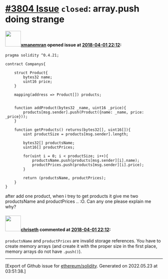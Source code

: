 # [\#3804 Issue](https://github.com/ethereum/solidity/issues/3804) `closed`: array.push  doing strange 

#### <img src="https://avatars.githubusercontent.com/u/4305563?u=22dd30eee65f703ee02f6e9e1f7d75767784cf58&v=4" width="50">[xmanemran](https://github.com/xmanemran) opened issue at [2018-04-01 22:12](https://github.com/ethereum/solidity/issues/3804):

```
pragma solidity ^0.4.21;

contract Companys{

    struct Product{
        bytes32 name;
        uint16 price;
    }
    
    mapping(address => Product[]) products;
    
    
    function addProduct(bytes32 _name, uint16 _price){
        products[msg.sender].push(Product({name: _name, price: _price}));
    }
    
    function getProducts() returns(bytes32[], uint16[]){
        uint productSize = products[msg.sender].length;
        
        bytes32[] productsName;
        uint16[] productPrices;
        
        for(uint i = 0; i < productSize; i++){
            productsName.push(products[msg.sender][i].name);
            productPrices.push(products[msg.sender][i].price);
        }
        
        return (productsName, productPrices);
    }
}
```

after add one product, when i trey to get products it give me two productsName and productPrices .. :O. Can any one please explain me why? 

#### <img src="https://avatars.githubusercontent.com/u/9073706?v=4" width="50">[chriseth](https://github.com/chriseth) commented at [2018-04-01 22:12](https://github.com/ethereum/solidity/issues/3804#issuecomment-378176015):

`productsName` and `productPrices` are invalid storage references. You have to create memory arrays (and create it with the proper size in the first place, memory arrays do not have `.push()`).


-------------------------------------------------------------------------------



[Export of Github issue for [ethereum/solidity](https://github.com/ethereum/solidity). Generated on 2022.05.23 at 03:51:38.]
